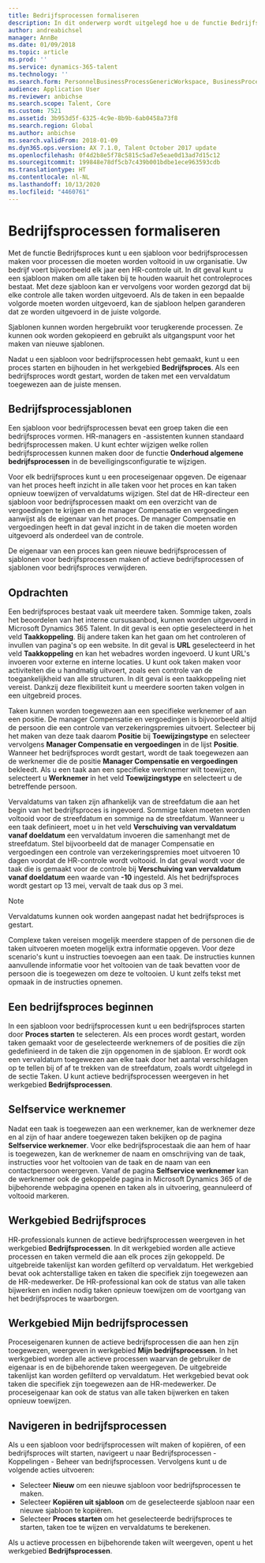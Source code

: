 ```yaml
---
title: Bedrijfsprocessen formaliseren
description: In dit onderwerp wordt uitgelegd hoe u de functie Bedrijfsproces kunt gebruiken om een sjabloon voor bedrijfsprocessen te maken voor processen die moeten worden voltooid in uw organisatie.
author: andreabichsel
manager: AnnBe
ms.date: 01/09/2018
ms.topic: article
ms.prod: ''
ms.service: dynamics-365-talent
ms.technology: ''
ms.search.form: PersonnelBusinessProcessGenericWorkspace, BusinessProcessGenericTemplateListpage, BusinessProcessGenericMyTemplates, BusinessProcessGroupAssignment
audience: Application User
ms.reviewer: anbichse
ms.search.scope: Talent, Core
ms.custom: 7521
ms.assetid: 3b953d5f-6325-4c9e-8b9b-6ab0458a73f8
ms.search.region: Global
ms.author: anbichse
ms.search.validFrom: 2018-01-09
ms.dyn365.ops.version: AX 7.1.0, Talent October 2017 update
ms.openlocfilehash: 0f4d2b8e5f78c5815c5ad7e5eae0d13ad7d15c12
ms.sourcegitcommit: 199848e78df5cb7c439b001bdbe1ece963593cdb
ms.translationtype: HT
ms.contentlocale: nl-NL
ms.lasthandoff: 10/13/2020
ms.locfileid: "4460761"
---
```

# <a name="formalize-business-processes"></a>Bedrijfsprocessen formaliseren

Met de functie Bedrijfsproces kunt u een sjabloon voor bedrijfsprocessen maken voor processen die moeten worden voltooid in uw organisatie. Uw bedrijf voert bijvoorbeeld elk jaar een HR-controle uit. In dit geval kunt u een sjabloon maken om alle taken bij te houden waaruit het controleproces bestaat. Met deze sjabloon kan er vervolgens voor worden gezorgd dat bij elke controle alle taken worden uitgevoerd. Als de taken in een bepaalde volgorde moeten worden uitgevoerd, kan de sjabloon helpen garanderen dat ze worden uitgevoerd in de juiste volgorde.

Sjablonen kunnen worden hergebruikt voor terugkerende processen. Ze kunnen ook worden gekopieerd en gebruikt als uitgangspunt voor het maken van nieuwe sjablonen.

Nadat u een sjabloon voor bedrijfsprocessen hebt gemaakt, kunt u een proces starten en bijhouden in het werkgebied **Bedrijfsproces**. Als een bedrijfsproces wordt gestart, worden de taken met een vervaldatum toegewezen aan de juiste mensen.

## <a name="business-process-templates"></a>Bedrijfsprocessjablonen
Een sjabloon voor bedrijfsprocessen bevat een groep taken die een bedrijfsproces vormen. HR-managers en -assistenten kunnen standaard bedrijfsprocessen maken. U kunt echter wijzigen welke rollen bedrijfsprocessen kunnen maken door de functie **Onderhoud algemene bedrijfsprocessen** in de beveiligingsconfiguratie te wijzigen.

Voor elk bedrijfsproces kunt u een proceseigenaar opgeven. De eigenaar van het proces heeft inzicht in alle taken voor het proces en kan taken opnieuw toewijzen of vervaldatums wijzigen. Stel dat de HR-directeur een sjabloon voor bedrijfsprocessen maakt om een overzicht van de vergoedingen te krijgen en de manager Compensatie en vergoedingen aanwijst als de eigenaar van het proces. De manager Compensatie en vergoedingen heeft in dat geval inzicht in de taken die moeten worden uitgevoerd als onderdeel van de controle.

De eigenaar van een proces kan geen nieuwe bedrijfsprocessen of sjablonen voor bedrijfsprocessen maken of actieve bedrijfsprocessen of sjablonen voor bedrijfsproces verwijderen.

## <a name="tasks"></a>Opdrachten
Een bedrijfsproces bestaat vaak uit meerdere taken. Sommige taken, zoals het beoordelen van het interne cursusaanbod, kunnen worden uitgevoerd in Microsoft Dynamics 365 Talent. In dit geval is een optie geselecteerd in het veld **Taakkoppeling**. Bij andere taken kan het gaan om het controleren of invullen van pagina's op een website. In dit geval is **URL** geselecteerd in het veld **Taakkoppeling** en kan het webadres worden ingevoerd. U kunt URL's invoeren voor externe en interne locaties. U kunt ook taken maken voor activiteiten die u handmatig uitvoert, zoals een controle van de toegankelijkheid van alle structuren. In dit geval is een taakkoppeling niet vereist. Dankzij deze flexibiliteit kunt u meerdere soorten taken volgen in een uitgebreid proces.

Taken kunnen worden toegewezen aan een specifieke werknemer of aan een positie. De manager Compensatie en vergoedingen is bijvoorbeeld altijd de persoon die een controle van verzekeringspremies uitvoert. Selecteer bij het maken van deze taak daarom **Positie** bij **Toewijzingstype** en selecteer vervolgens **Manager Compensatie en vergoedingen** in de lijst **Positie**. Wanneer het bedrijfsproces wordt gestart, wordt de taak toegewezen aan de werknemer die de positie **Manager Compensatie en vergoedingen** bekleedt. Als u een taak aan een specifieke werknemer wilt toewijzen, selecteert u **Werknemer** in het veld **Toewijzingstype** en selecteert u de betreffende persoon.

Vervaldatums van taken zijn afhankelijk van de streefdatum die aan het begin van het bedrijfsproces is ingevoerd. Sommige taken moeten worden voltooid voor de streefdatum en sommige na de streefdatum. Wanneer u een taak definieert, moet u in het veld **Verschuiving van vervaldatum vanaf doeldatum** een vervaldatum invoeren die samenhangt met de streefdatum. Stel bijvoorbeeld dat de manager Compensatie en vergoedingen een controle van verzekeringspremies moet uitvoeren 10 dagen voordat de HR-controle wordt voltooid. In dat geval wordt voor de taak die is gemaakt voor de controle bij **Verschuiving van vervaldatum vanaf doeldatum** een waarde van **-10** ingesteld. Als het bedrijfsproces wordt gestart op 13 mei, vervalt de taak dus op 3 mei.

> [!NOTE]
> Vervaldatums kunnen ook worden aangepast nadat het bedrijfsproces is gestart.

Complexe taken vereisen mogelijk meerdere stappen of de personen die de taken uitvoeren moeten mogelijk extra informatie opgeven. Voor deze scenario's kunt u instructies toevoegen aan een taak. De instructies kunnen aanvullende informatie voor het voltooien van de taak bevatten voor de persoon die is toegewezen om deze te voltooien. U kunt zelfs tekst met opmaak in de instructies opnemen.

## <a name="starting-a-business-process"></a>Een bedrijfsproces beginnen
In een sjabloon voor bedrijfsprocessen kunt u een bedrijfsproces starten door **Proces starten** te selecteren. Als een proces wordt gestart, worden taken gemaakt voor de geselecteerde werknemers of de posities die zijn gedefinieerd in de taken die zijn opgenomen in de sjabloon. Er wordt ook een vervaldatum toegewezen aan elke taak door het aantal verschildagen op te tellen bij of af te trekken van de streefdatum, zoals wordt uitgelegd in de sectie Taken. U kunt actieve bedrijfsprocessen weergeven in het werkgebied **Bedrijfsprocessen**.

## <a name="employee-self-service"></a>Selfservice werknemer
Nadat een taak is toegewezen aan een werknemer, kan de werknemer deze en al zijn of haar andere toegewezen taken bekijken op de pagina **Selfservice werknemer**. Voor elke bedrijfsprocestaak die aan hem of haar is toegewezen, kan de werknemer de naam en omschrijving van de taak, instructies voor het voltooien van de taak en de naam van een contactpersoon weergeven. Vanaf de pagina **Selfservice werknemer** kan de werknemer ook de gekoppelde pagina in Microsoft Dynamics 365 of de bijbehorende webpagina openen en taken als in uitvoering, geannuleerd of voltooid markeren.

## <a name="business-process-workspace"></a>Werkgebied Bedrijfsproces
HR-professionals kunnen de actieve bedrijfsprocessen weergeven in het werkgebied **Bedrijfsprocessen**. In dit werkgebied worden alle actieve processen en taken vermeld die aan elk proces zijn gekoppeld. De uitgebreide takenlijst kan worden gefilterd op vervaldatum. Het werkgebied bevat ook achterstallige taken en taken die specifiek zijn toegewezen aan de HR-medewerker. De HR-professional kan ook de status van alle taken bijwerken en indien nodig taken opnieuw toewijzen om de voortgang van het bedrijfsproces te waarborgen.

## <a name="my-business-processes-workspace"></a>Werkgebied Mijn bedrijfsprocessen
Proceseigenaren kunnen de actieve bedrijfsprocessen die aan hen zijn toegewezen, weergeven in werkgebied **Mijn bedrijfsprocessen**. In het werkgebied worden alle actieve processen waarvan de gebruiker de eigenaar is en de bijbehorende taken weergegeven. De uitgebreide takenlijst kan worden gefilterd op vervaldatum. Het werkgebied bevat ook taken die specifiek zijn toegewezen aan de HR-medewerker. De proceseigenaar kan ook de status van alle taken bijwerken en taken opnieuw toewijzen.

## <a name="navigating-business-processes"></a>Navigeren in bedrijfsprocessen
Als u een sjabloon voor bedrijfsprocessen wilt maken of kopiëren, of een bedrijfsproces wilt starten, navigeert u naar Bedrijfsprocessen - Koppelingen - Beheer van bedrijfsprocessen. Vervolgens kunt u de volgende acties uitvoeren:

- Selecteer **Nieuw** om een nieuwe sjabloon voor bedrijfsprocessen te maken.
- Selecteer **Kopiëren uit sjabloon** om de geselecteerde sjabloon naar een nieuwe sjabloon te kopiëren.
- Selecteer **Proces starten** om het geselecteerde bedrijfsproces te starten, taken toe te wijzen en vervaldatums te berekenen.

Als u actieve processen en bijbehorende taken wilt weergeven, opent u het werkgebied **Bedrijfsprocessen**.

